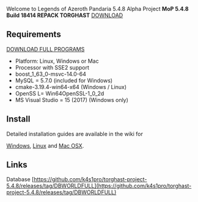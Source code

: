 Welcome to Legends of Azeroth Pandaria 5.4.8 Alpha Project
**MoP 5.4.8 Build 18414 REPACK TORGHAST**
[DOWNLOAD](https://mega.nz/file/X1lWCY7Q#j0Lj1kPVdGsLae0s3FVUMkFf20vqYqfqE_CjlQGghT0)



## Requirements
  [DOWNLOAD FULL PROGRAMS](https://drive.google.com/file/d/1WLJxNEhmf7SiC549X4mzI9u_4-33nOw7/view?usp=sharing)
+ Platform: Linux, Windows or Mac
+ Processor with SSE2 support
+ boost_1_63_0-msvc-14.0-64
+ MySQL = 5.7.0 (included for Windows)
+ cmake-3.19.4-win64-x64 (Windows / Linux)
+ OpenSS L= Win64OpenSSL-1_0_2d
+ MS Visual Studio = 15 (2017) (Windows only)

## Install
Detailed installation guides are available in the wiki for

[Windows](http://wiki.projectskyfire.org/index.php?title=Installation_Windows),
[Linux](http://wiki.projectskyfire.org/index.php?title=Installation_Linux) and
[Mac OSX](http://wiki.projectskyfire.org/index.php?title=Installation_Mac_OS_X).


## Links

Database [https://github.com/k4s1pro/torghast-project-5.4.8/releases/tag/DBWORLDFULL](https://github.com/k4s1pro/torghast-project-5.4.8/releases/tag/DBWORLDFULL)


